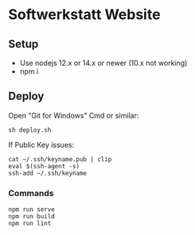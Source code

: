 # Softwerkstatt Website


## Setup 

  * Use nodejs 12.x or 14.x or newer (10.x not working)
  * npm i

## Deploy

Open "Git for Windows" Cmd or similar:

```
sh deploy.sh
```

If Public Key issues:

```
cat ~/.ssh/keyname.pub | clip
eval $(ssh-agent -s)
ssh-add ~/.ssh/keyname
```

### Commands
```
npm run serve
npm run build
npm run lint
```